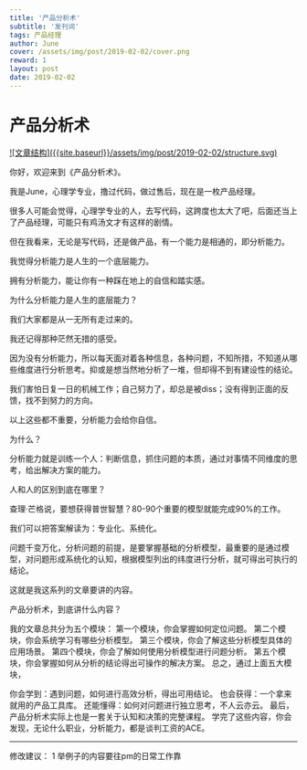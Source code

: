 ```yaml
---
title: '产品分析术'
subtitle: '发刊词'
tags: 产品经理
author: June
cover: /assets/img/post/2019-02-02/cover.png
reward: 1
layout: post
date: 2019-02-02
---
```


# 产品分析术

<a data-fancybox="gallery" href="{{site.baseurl}}/assets/img/post/2019-02-02/structure.svg">
![文章结构]({{site.baseurl}}/assets/img/post/2019-02-02/structure.svg)
</a>

你好，欢迎来到《产品分析术》。

我是June，心理学专业，撸过代码，做过售后，现在是一枚产品经理。

很多人可能会觉得，心理学专业的人，去写代码，这跨度也太大了吧，后面还当上了产品经理，可能只有鸡汤文才有这样的剧情。

但在我看来，无论是写代码，还是做产品，有一个能力是相通的，即分析能力。

我觉得分析能力是人生的一个底层能力。

拥有分析能力，能让你有一种踩在地上的自信和踏实感。

为什么分析能力是人生的底层能力？

我们大家都是从一无所有走过来的。

我还记得那种茫然无措的感受。

因为没有分析能力，所以每天面对着各种信息，各种问题，不知所措，不知道从哪些维度进行分析思考。抑或是想当然地分析了一堆，但却得不到有建设性的结论。

我们害怕日复一日的机械工作；自己努力了，却总是被diss；没有得到正面的反馈，找不到努力的方向。

以上这些都不重要，分析能力会给你自信。

为什么？

分析能力就是训练一个人：判断信息，抓住问题的本质，通过对事情不同维度的思考，给出解决方案的能力。

人和人的区别到底在哪里？

查理·芒格说，要想获得普世智慧？80-90个重要的模型就能完成90%的工作。

我们可以把答案解读为：专业化、系统化。

问题千变万化，分析问题的前提，是要掌握基础的分析模型，最重要的是通过模型，对问题形成系统化的认知，根据模型列出的纬度进行分析，就可得出可执行的结论。

这就是我这系列的文章要讲的内容。

产品分析术，到底讲什么内容？

我的文章总共分为五个模块：
第一个模块，你会掌握如何定位问题。
第二个模块，你会系统学习有哪些分析模型。
第三个模块，你会了解这些分析模型具体的应用场景。
第四个模块，你会了解如何使用分析模型进行问题分析。
第五个模块，你会掌握如何从分析的结论得出可操作的解决方案。
总之，通过上面五大模块，

你会学到：遇到问题，如何进行高效分析，得出可用结论。
也会获得：一个拿来就用的产品工具库。
还能懂得：如何对问题进行独立思考，不人云亦云。
最后，产品分析术实际上也是一套关于认知和决策的完整课程。
学完了这些内容，你会发现，无论什么职业，分析能力，都是谈判工资的ACE。


---------------

修改建议：
1 举例子的内容要往pm的日常工作靠